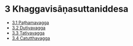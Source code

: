 

# 3 Khaggavisāṇasuttaniddesa

* [3.1 Paṭhamavagga](3/3.1.md)
* [3.2 Dutiyavagga](3/3.2.md)
* [3.3 Tatiyavagga](3/3.3.md)
* [3.4 Catutthavagga](3/3.4.md)



